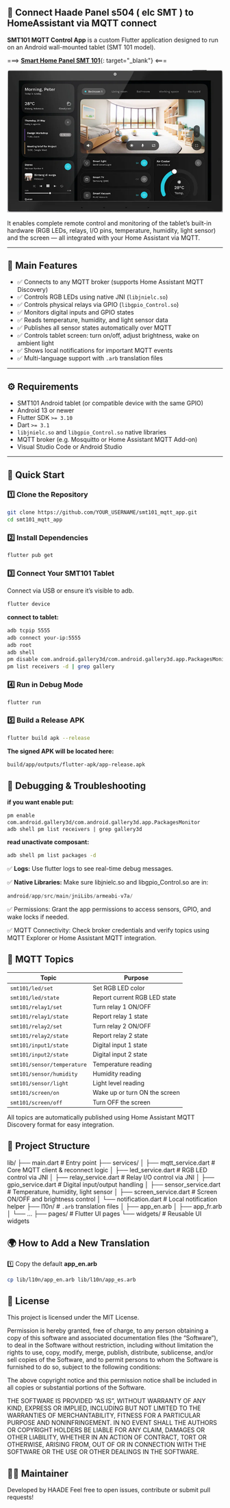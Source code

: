 ## 🚀 Connect Haade Panel s504 ( elc SMT ) to HomeAssistant via MQTT connect

**SMT101 MQTT Control App** is a custom Flutter application designed to run on an Android wall-mounted tablet (SMT 101 model).  

===> [**Smart Home Panel SMT 101**](https://s.click.aliexpress.com/e/_omyM8Ge){: target="_blank"} <===

[![Haade Panel s504 SMT-101 Model](assets/description/haade-panel-s504.png)](https://s.click.aliexpress.com/e/_omyM8Ge)

It enables complete remote control and monitoring of the tablet’s built-in hardware (RGB LEDs, relays, I/O pins, temperature, humidity, light sensor) and the screen — all integrated with your Home Assistant via MQTT.

---

## 📱 Main Features

- ✅ Connects to any MQTT broker (supports Home Assistant MQTT Discovery)
- ✅ Controls RGB LEDs using native JNI (`libjnielc.so`)
- ✅ Controls physical relays via GPIO (`libgpio_Control.so`)
- ✅ Monitors digital inputs and GPIO states
- ✅ Reads temperature, humidity, and light sensor data
- ✅ Publishes all sensor states automatically over MQTT
- ✅ Controls tablet screen: turn on/off, adjust brightness, wake on ambient light
- ✅ Shows local notifications for important MQTT events
- ✅ Multi-language support with `.arb` translation files

---

## ⚙️ Requirements

- SMT101 Android tablet (or compatible device with the same GPIO)
- Android 13 or newer
- Flutter SDK `>= 3.10`
- Dart `>= 3.1`
- `libjnielc.so` and `libgpio_Control.so` native libraries
- MQTT broker (e.g. Mosquitto or Home Assistant MQTT Add-on)
- Visual Studio Code or Android Studio

---

## 🚀 Quick Start

### 1️⃣ Clone the Repository

```bash
git clone https://github.com/YOUR_USERNAME/smt101_mqtt_app.git
cd smt101_mqtt_app
```

### 2️⃣ Install Dependencies

```bash
flutter pub get
```

### 3️⃣ Connect Your SMT101 Tablet

Connect via USB or ensure it’s visible to adb.

```bash
flutter device
```

**connect to tablet:**

```bash
adb tcpip 5555
adb connect your-ip:5555
adb root
adb shell
pm disable com.android.gallery3d/com.android.gallery3d.app.PackagesMonitor
pm list receivers -d | grep gallery
```

### 4️⃣ Run in Debug Mode
```bash
flutter run
```

### 5️⃣ Build a Release APK

```bash
flutter build apk --release
```

**The signed APK will be located here:**

```bash
build/app/outputs/flutter-apk/app-release.apk
```

## 🧪 Debugging & Troubleshooting

**if you want enable put:**

```
pm enable com.android.gallery3d/com.android.gallery3d.app.PackagesMonitor
adb shell pm list receivers | grep gallery3d
```

**read unactivate composant:**

```bash
adb shell pm list packages -d
```

✅ **Logs:**
Use flutter logs to see real-time debug messages.

✅ **Native Libraries:**
Make sure libjnielc.so and libgpio_Control.so are in:

```swift
android/app/src/main/jniLibs/armeabi-v7a/
```

✅ Permissions:
Grant the app permissions to access sensors, GPIO, and wake locks if needed.

✅ MQTT Connectivity:
Check broker credentials and verify topics using MQTT Explorer or Home Assistant MQTT integration.

## 📡 MQTT Topics

| Topic                       | Purpose                       |
| --------------------------- | ----------------------------- |
| `smt101/led/set`            | Set RGB LED color             |
| `smt101/led/state`          | Report current RGB LED state  |
| `smt101/relay1/set`         | Turn relay 1 ON/OFF           |
| `smt101/relay1/state`       | Report relay 1 state          |
| `smt101/relay2/set`         | Turn relay 2 ON/OFF           |
| `smt101/relay2/state`       | Report relay 2 state          |
| `smt101/input1/state`       | Digital input 1 state         |
| `smt101/input2/state`       | Digital input 2 state         |
| `smt101/sensor/temperature` | Temperature reading           |
| `smt101/sensor/humidity`    | Humidity reading              |
| `smt101/sensor/light`       | Light level reading           |
| `smt101/screen/on`          | Wake up or turn ON the screen |
| `smt101/screen/off`         | Turn OFF the screen           |

All topics are automatically published using Home Assistant MQTT Discovery format for easy integration.

## 🧩 Project Structure

lib/
 ├── main.dart          # Entry point
 ├── services/
 │    ├── mqtt_service.dart   # Core MQTT client & reconnect logic
 │    ├── led_service.dart    # RGB LED control via JNI
 │    ├── relay_service.dart  # Relay I/O control via JNI
 │    ├── gpio_service.dart   # Digital input/output handling
 │    ├── sensor_service.dart # Temperature, humidity, light sensor
 │    ├── screen_service.dart # Screen ON/OFF and brightness control
 │    └── notification.dart   # Local notification helper
 ├── l10n/              # `.arb` translation files
 │    ├── app_en.arb
 │    ├── app_fr.arb
 │    └── ...
 ├── pages/             # Flutter UI pages
 └── widgets/           # Reusable UI widgets

## 🌍 How to Add a New Translation

1️⃣ Copy the default **app_en.arb**

```bash
cp lib/l10n/app_en.arb lib/l10n/app_es.arb
```

## 📄 License
This project is licensed under the MIT License.

Permission is hereby granted, free of charge, to any person obtaining a copy of this software and associated documentation files (the “Software”), to deal in the Software without restriction, including without limitation the rights to use, copy, modify, merge, publish, distribute, sublicense, and/or sell copies of the Software, and to permit persons to whom the Software is furnished to do so, subject to the following conditions:

The above copyright notice and this permission notice shall be included in all copies or substantial portions of the Software.

THE SOFTWARE IS PROVIDED “AS IS”, WITHOUT WARRANTY OF ANY KIND, EXPRESS OR IMPLIED, INCLUDING BUT NOT LIMITED TO THE WARRANTIES OF MERCHANTABILITY, FITNESS FOR A PARTICULAR PURPOSE AND NONINFRINGEMENT. IN NO EVENT SHALL THE AUTHORS OR COPYRIGHT HOLDERS BE LIABLE FOR ANY CLAIM, DAMAGES OR OTHER LIABILITY, WHETHER IN AN ACTION OF CONTRACT, TORT OR OTHERWISE, ARISING FROM, OUT OF OR IN CONNECTION WITH THE SOFTWARE OR THE USE OR OTHER DEALINGS IN THE SOFTWARE.

## 👨‍💻 Maintainer
Developed by HAADE
Feel free to open issues, contribute or submit pull requests!

